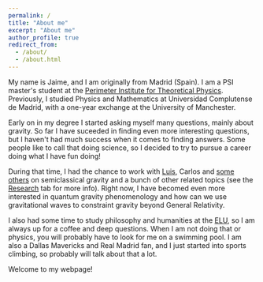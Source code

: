 ```yaml
---
permalink: /
title: "About me"
excerpt: "About me"
author_profile: true
redirect_from: 
  - /about/
  - /about.html
---
```

My name is Jaime, and I am originally from Madrid (Spain). I am a PSI master's student at the [Perimeter Institute for Theoretical Physics](https://perimeterinstitute.ca/psi-masters-program). Previously, I studied Physics and Mathematics at Universidad Complutense de Madrid, with a one-year exchange at the University of Manchester. 

Early on in my degree I started asking myself many questions, mainly about gravity. So far I have suceeded in finding even more interesting questions, but I haven't had much success when it comes to finding answers. Some people like to call that doing science, so I decided to try to pursue a career doing what I have fun doing! 

During that time, I had the chance to work with [Luis](https://sites.google.com/site/luisjgaray/home), Carlos and [some others](https://sites.google.com/view/qfg-group/members?authuser=0) on semiclassical gravity and a bunch of other related topics (see the [Research](https://jredondoyuste.github.io/research/) tab for more info). Right now, I have becomed even more interested in quantum gravity phenomenology and how can we use gravitational waves to constraint gravity beyond General Relativity.

I also had some time to study philosophy and humanities at the [ELU](https://elufv.com), so I am always up for a coffee and deep questions. When I am not doing that or physics, you will probably have to look for me on a swimming pool. I am also a Dallas Mavericks and Real Madrid fan, and I just started into sports climbing, so probably will talk about that a lot.

Welcome to my webpage! 

